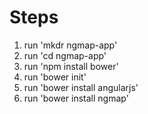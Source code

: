 # Steps

1. run 'mkdr ngmap-app'
2. run 'cd ngmap-app'
3. run 'npm install bower'
4. run 'bower init'
5. run 'bower install angularjs' 
6. run 'bower install ngmap' 
